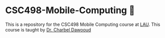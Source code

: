 # CSC498-Mobile-Computing 📱

This is a repository for the CSC498 Mobile Computing course at [LAU](https://www.lau.edu.lb/). This course is taught by [Dr. Charbel Dawooud](https://github.com/NinjaCoder8)
